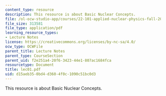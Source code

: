 ```yaml
---
content_type: resource
description: This resource is about Basic Nuclear Concepts.
file: /ol-ocw-studio-app/courses/22-101-applied-nuclear-physics-fall-2006/d15aeb350bd4d3604f0c1090c51bc0d3_lec01.pdf
file_size: 313581
file_type: application/pdf
learning_resource_types:
- Lecture Notes
license: https://creativecommons.org/licenses/by-nc-sa/4.0/
ocw_type: OCWFile
parent_title: Lecture Notes
parent_type: CourseSection
parent_uid: f2e251a4-20f6-3423-44e1-807ac1684fca
resourcetype: Document
title: lec01.pdf
uid: d15aeb35-0bd4-d360-4f0c-1090c51bc0d3
---
```

This resource is about Basic Nuclear Concepts.